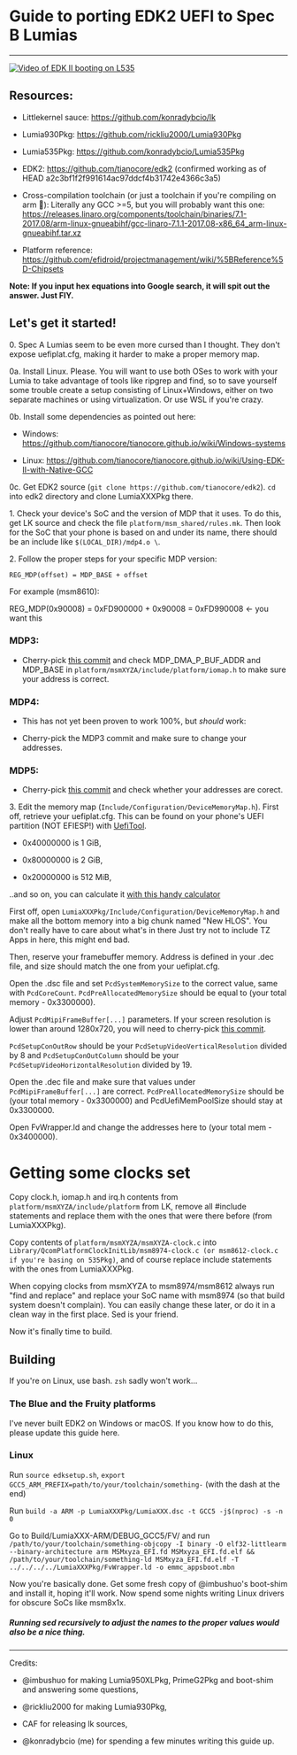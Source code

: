 # Guide to porting EDK2 UEFI to Spec B Lumias
----------------

[![Video of EDK II booting on L535](http://img.youtube.com/vi/8Ag1vEQ6TYw/0.jpg)](http://www.youtube.com/watch?v=8Ag1vEQ6TYw)


## Resources:
* Littlekernel sauce: https://github.com/konradybcio/lk

* Lumia930Pkg: https://github.com/rickliu2000/Lumia930Pkg

* Lumia535Pkg: https://github.com/konradybcio/Lumia535Pkg

* EDK2: https://github.com/tianocore/edk2 (confirmed working as of HEAD a2c3bf1f2f991614ac97ddcf4b31742e4366c3a5)

* Cross-compilation toolchain (or just a toolchain if you're compiling on arm 🤷‍): Literally any GCC >=5, but you will probably want this one: https://releases.linaro.org/components/toolchain/binaries/7.1-2017.08/arm-linux-gnueabihf/gcc-linaro-7.1.1-2017.08-x86_64_arm-linux-gnueabihf.tar.xz

* Platform reference: https://github.com/efidroid/projectmanagement/wiki/%5BReference%5D-Chipsets

**Note: If you input hex equations into Google search, it will spit out the answer. Just FIY.**

## Let's get it started!



0\. Spec A Lumias seem to be even more cursed than I thought. They don't expose uefiplat.cfg, making it harder to make a proper memory map.




0a. Install Linux. Please. You will want to use both OSes to work with your Lumia to take advantage of tools like ripgrep and find, so to save yourself some trouble create a setup consisting of Linux+Windows, either on two separate machines or using virtualization. Or use WSL if you're crazy.




0b. Install some dependencies as pointed out here:




* Windows: https://github.com/tianocore/tianocore.github.io/wiki/Windows-systems

* Linux: https://github.com/tianocore/tianocore.github.io/wiki/Using-EDK-II-with-Native-GCC




0c. Get EDK2 source (`git clone https://github.com/tianocore/edk2`). `cd` into edk2 directory and clone LumiaXXXPkg there.





1\. Check your device's SoC and the version of MDP that it uses. To do this, get LK source and check the file `platform/msm_shared/rules.mk`. Then look for the SoC that your phone is based on and under its name, there should be an include like `$(LOCAL_DIR)/mdp4.o \`.




2\. Follow the proper steps for your specific MDP version:




`REG_MDP(offset) = MDP_BASE + offset`


For example (msm8610):


REG_MDP(0x90008) = 0xFD900000 + 0x90008 = 0xFD990008 <- you want this


### MDP3:


- Cherry-pick [this commit](https://github.com/konradybcio/Lumia535Pkg/commit/2b1bf33d2d47821d64d379f4df68218160f2e56a) and check MDP_DMA_P_BUF_ADDR and MDP_BASE in `platform/msmXYZA/include/platform/iomap.h` to make sure your address is correct.


### MDP4:


- This has not yet been proven to work 100%, but *should* work: 

- Cherry-pick the MDP3 commit and make sure to change your addresses.


### MDP5:


- Cherry-pick [this commit](https://github.com/rickliu2000/Lumia930Pkg/commit/f4a65646e545997be69b91c80a046ce6b7efcd7a) and check whether your addresses are corect. 




3\. Edit the memory map (`Include/Configuration/DeviceMemoryMap.h`). First off, retrieve your uefiplat.cfg. This can be found on your phone's UEFI partition (NOT EFIESP!) with [UefiTool](https://github.com/LongSoft/UEFITool).


- 0x40000000 is 1 GiB, 

- 0x80000000 is 2 GiB,

- 0x20000000 is 512 MiB,


..and so on, you can calculate it [with this handy calculator](https://ss64.com/convert.html)


First off, open `LumiaXXXPkg/Include/Configuration/DeviceMemoryMap.h` and make all the bottom memory into a big chunk named "New HLOS". You don't really have to care about what's in there Just try not to include TZ Apps in here, this might end bad.


Then, reserve your framebuffer memory. Address is defined in your .dec file, and size should match the one from your uefiplat.cfg.




Open the .dsc file and set `PcdSystemMemorySize` to the correct value, same with `PcdCoreCount`. `PcdPreAllocatedMemorySize` should be equal to (your total memory - 0x3300000).


Adjust `PcdMipiFrameBuffer[...]` parameters. If your screen resolution is lower than around 1280x720, you will need to cherry-pick [this commit](https://github.com/konradybcio/Lumia535Pkg/commit/b6049f0cb113ea07e09f49d2bdbbf62c3559aec3).


`PcdSetupConOutRow` should be your `PcdSetupVideoVerticalResolution` divided by 8 and `PcdSetupConOutColumn` should be your `PcdSetupVideoHorizontalResolution` divided by 19.




Open the .dec file and make sure that values under `PcdMipiFrameBuffer[...]` are correct. `PcdPreAllocatedMemorySize` should be (your total memory - 0x3300000) and PcdUefiMemPoolSize should stay at 0x3300000.


Open FvWrapper.ld and change the addresses here to (your total mem - 0x3400000).


# Getting some clocks set



Copy clock.h, iomap.h and irq.h contents from `platform/msmXYZA/include/platform` from LK, remove all #include statements and replace them with the ones that were there before (from LumiaXXXPkg).


Copy contents of `platform/msmXYZA/msmXYZA-clock.c` into `Library/QcomPlatformClockInitLib/msm8974-clock.c (or msm8612-clock.c if you're basing on 535Pkg)`, and of course replace include statements with the ones from LumiaXXXPkg.


When copying clocks from msmXYZA to msm8974/msm8612 always run "find and replace" and replace your SoC name with msm8974 (so that build system doesn't complain). You can easily change these later, or do it in a clean way in the first place. Sed is your friend.



Now it's finally time to build.



## Building



If you're on Linux, use bash. `zsh` sadly won't work...


### The Blue and the Fruity platforms


I've never built EDK2 on Windows or macOS. If you know how to do this, please update this guide here.



### Linux



Run `source edksetup.sh`, `export GCC5_ARM_PREFIX=path/to/your/toolchain/something-` (with the dash at the end)


Run `build -a ARM -p LumiaXXXPkg/LumiaXXX.dsc -t GCC5 -j$(nproc) -s -n 0`


Go to Build/LumiaXXX-ARM/DEBUG_GCC5/FV/ and run `/path/to/your/toolchain/something-objcopy -I binary -O elf32-littlearm --binary-architecture arm MSMxyza_EFI.fd MSMxyza_EFI.fd.elf && /path/to/your/toolchain/something-ld MSMxyza_EFI.fd.elf -T ../../../../LumiaXXXPkg/FvWrapper.ld -o emmc_appsboot.mbn`




Now you're basically done. Get some fresh copy of @imbushuo's boot-shim and install it, hoping it'll work. Now spend some nights writing Linux drivers for obscure SoCs like msm8x1x.



##### Running sed recursively to adjust the names to the proper values would also be a nice thing.

--------------

Credits:


- @imbushuo for making Lumia950XLPkg, PrimeG2Pkg and boot-shim and answering some questions,

- @rickliu2000 for making Lumia930Pkg,

- CAF for releasing lk sources,

- @konradybcio (me) for spending a few minutes writing this guide up.
